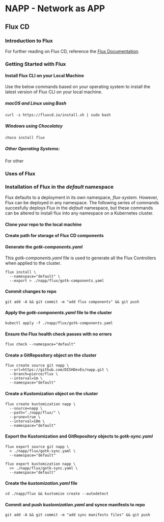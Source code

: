 # NAPP - Network as APP


## Flux CD

### Introduction to Flux

For further reading on Flux CD, reference the [Flux Documentation](https://fluxcd.io/flux/).


### Getting Started with Flux
#### Install Flux CLI on your Local Machine
Use the below commands based on your operating system to install the latest version of Flux CLI on your local machine.
##### macOS and Linux using Bash
```
curl -s https://fluxcd.io/install.sh | sudo bash
```
##### Windows using Chocolatey
```
choco install flux
```
##### Other Operating Systems:
For other 

### Uses of Flux

### Installation of Flux in the *default* namespace

Flux defaults to a deployment in its own namespace, *flux-system*.  However, Flux can be deployed in any namespace.  The following series of commands succesfully deploys Flux in the *default* namespace, but these commands can be altered to install flux into any namespace on a Kubernetes cluster.

#### Clone your repo to the local machine


#### Create path for storage of Flux CD components



#### Generate the *gotk-components.yaml* 
This *gotk-components.yaml* file is used to generate all the Flux Controllers when applied to the cluster.
```
flux install \
  --namespace="default" \
  --export > ./napp/flux/gotk-components.yaml
```

#### Commit changes to repo
```
git add -A && git commit -m "add flux components" && git push
```

#### Apply the *gotk-components.yaml* file to the cluster
```
kubectl apply -f ./napp/flux/gotk-components.yaml
```

#### Ensure the Flux health check passes with no errors
```
flux check --namespace="default"
```

#### Create a GitRepository object on the cluster
```
flux create source git napp \
  --url=https://github.com/DISHDevEx/napp.git \
  --branch=pierce/flux \
  --interval=1m \
  --namespace="default"
```

#### Create a Kustomization object on the cluster
```
flux create kustomization napp \
  --source=napp \
  --path="./napp/flux/" \
  --prune=true \
  --interval=10m \
  --namespace="default"
```

#### Export the Kustomization and GitRepository objects to *gotk-sync.yaml*

```
flux export source git napp \
  > ./napp/flux/gotk-sync.yaml \
  --namespace="default"

flux export kustomization napp \
  >> ./napp/flux/gotk-sync.yaml \
  --namespace="default"
```

#### Create the *kustomization.yaml* file

```
cd ./napp/flux && kustomize create --autodetect
```

#### Commit and push *kustomization.yaml* and synce manifests to repo

```
git add -A && git commit -m "add sync manifests files" && git push
```